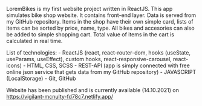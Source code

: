 LoremBikes is my first website project written in ReactJS. This app simulates bike shop website. It contains front-end layer. Data is served from my GitHub repository. Items in the shop have their own simple card, lists of items can be sorted by price, name, type. All bikes and accesories can also be added to simple shopping cart. Total value of items in the cart is calculated in real time. 

List of technologies: 
    - ReactJS (react, react-router-dom, hooks (useState, useParams, useEffect), custom hooks, react-responsive-carousel, react-icons)
    - HTML, CSS, SCSS
    - REST-API (app is simply connected with free online json service that gets data from my GitHub repository)
    - JAVASCRIPT (LocalStorage)
    - Git, GitHub

Website has been published and is currently available (14.10.2021) on https://vigilant-mcnulty-fd78c7.netlify.app/  
